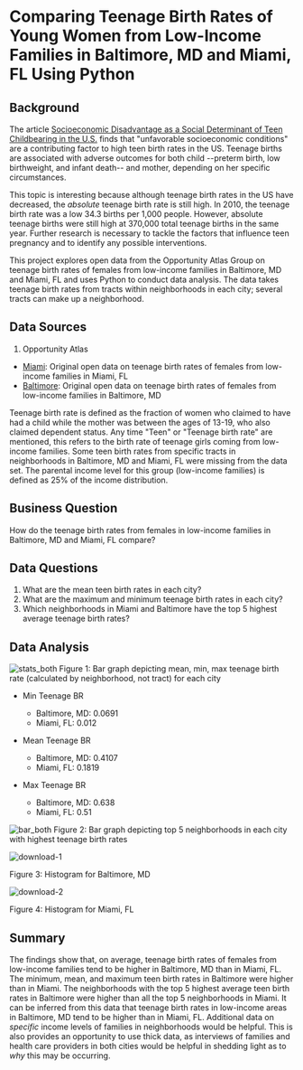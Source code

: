 # Comparing Teenage Birth Rates of Young Women from Low-Income Families in Baltimore, MD and Miami, FL Using Python

## Background
The article [Socioeconomic Disadvantage as a Social Determinant of Teen Childbearing in the U.S.](https://www.ncbi.nlm.nih.gov/pmc/articles/PMC3562742/) finds that "unfavorable socioeconomic conditions" are a contributing factor to high teen birth rates in the US. Teenage births are associated with adverse outcomes for both child --preterm birth, low birthweight, and infant death-- and mother, depending on her specific circumstances.  

This topic is interesting because although teenage birth rates in the US have decreased, the _absolute_ teenage birth rate is still high. In 2010, the teenage birth rate was a low 34.3 births per 1,000 people. However, absolute teenage births were still high at 370,000 total teenage births in the same year. Further research is necessary to tackle the factors that influence teen pregnancy and to identify any possible interventions. 

This project explores open data from the Opportunity Atlas Group on teenage birth rates of females from low-income families in Baltimore, MD and Miami, FL and uses Python to conduct data analysis. The data takes teenage birth rates from tracts within neighborhoods in each city; several tracts can make up a neighborhood.

## Data Sources
1. Opportunity Atlas
  - [Miami](https://github.com/vickidecastro/comparing-baltimore-miami-teenage-birthrate-lowincome-parents/blob/master/shown_tract_teenbirth_rP_gF_p25%20miami.csv): Original open data on teenage birth rates of females from low-income families in Miami, FL
  - [Baltimore](https://github.com/vickidecastro/comparing-baltimore-miami-teenage-birthrate-lowincome-parents/blob/master/shown_tract_teenbirth_rP_gF_p25%20baltimore.csv): Original open data on teenage birth rates of females from low-income families in Baltimore, MD

Teenage birth rate is defined as the fraction of women who claimed to have had a child while the mother was between the ages of 13-19, who also claimed dependent status. Any time "Teen" or "Teenage birth rate" are mentioned, this refers to the birth rate of teenage girls coming from low-income families. Some teen birth rates from specific tracts in neighborhoods in Baltimore, MD and Miami, FL were missing from the data set. The parental income level for this group (low-income families) is defined as 25% of the income distribution. 
  

## Business Question
How do the teenage birth rates from females in low-income families in Baltimore, MD and Miami, FL compare?

## Data Questions
1. What are the mean teen birth rates in each city? 
2. What are the maximum and minimum teenage birth rates in each city?
3. Which neighborhoods in Miami and Baltimore have the top 5 highest average teenage birth rates? 

## Data Analysis
![stats_both](https://user-images.githubusercontent.com/70858878/99890073-9335f400-2c29-11eb-9be5-e76c94c715a0.png)
Figure 1: Bar graph depicting mean, min, max teenage birth rate (calculated by neighborhood, not tract) for each city

- Min Teenage BR
  - Baltimore, MD: 0.0691
  - Miami, FL: 0.012

- Mean Teenage BR
  - Baltimore, MD: 0.4107
  - Miami, FL: 0.1819

- Max Teenage BR
  - Baltimore, MD: 0.638
  - Miami, FL: 0.51

![bar_both](https://user-images.githubusercontent.com/70858878/99890023-fb380a80-2c28-11eb-9b29-3ef7bf4127b3.png)
Figure 2: Bar graph depicting top 5 neighborhoods in each city with highest teenage birth rates

![download-1](https://user-images.githubusercontent.com/70858878/99890209-ec525780-2c2a-11eb-93c2-0f884d5c9be9.png)

Figure 3: Histogram for Baltimore, MD

![download-2](https://user-images.githubusercontent.com/70858878/99890259-64208200-2c2b-11eb-9864-971c6f78c4c9.png)

Figure 4: Histogram for Miami, FL

## Summary
The findings show that, on average, teenage birth rates of females from low-income families tend to be higher in Baltimore, MD than in Miami, FL. The minimum, mean, and maximum teen birth rates in Baltimore were higher than in Miami. The neighborhoods with the top 5 highest average teen birth rates in Baltimore were higher than all the top 5 neighborhoods in Miami. It can be inferred from this data that teenage birth rates in low-income areas in Baltimore, MD tend to be higher than in Miami, FL. Additional data on _specific_ income levels of families in neighborhoods would be helpful. This is also provides an opportunity to use thick data, as interviews of families and health care providers in both cities would be helpful in shedding light as to _why_ this may be occurring. 


